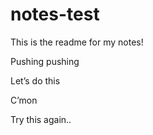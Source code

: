 # notes-test

This is the readme for my notes!

Pushing pushing

Let’s do this


C’mon




Try this again..
